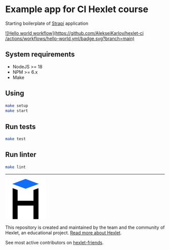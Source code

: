 # Example app for CI Hexlet course

Starting boilerplate of [Strapi](https://strapi.io/) application

[![Hello world workflow](https://github.com/AlekseiKarlov/hexlet-ci /actions/workflows/hello-world.yml/badge.svg?branch=main)](https://github.com/AlekseiKarlov/hexlet-ci/actions/workflows/hello-world.yml)


## System requirements

* NodeJS >= 18
* NPM >= 6.x
* Make

## Using

```sh
make setup
make start
```

## Run tests

```sh
make test
```

## Run linter

```sh
make lint
```

---

[![Hexlet Ltd. logo](https://raw.githubusercontent.com/Hexlet/assets/master/images/hexlet_logo128.png)](https://hexlet.io/?utm_source=github&utm_medium=link&utm_campaign=hexlet-ci-app)

This repository is created and maintained by the team and the community of Hexlet, an educational project. [Read more about Hexlet](https://hexlet.io/?utm_source=github&utm_medium=link&utm_campaign=hexlet-ci-app).

See most active contributors on [hexlet-friends](https://friends.hexlet.io/).
